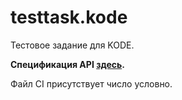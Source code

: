 # testtask.kode
Тестовое задание для KODE.

**Спецификация API [здесь](api.md).**

Файл CI присутствует число условно.